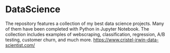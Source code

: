 # DataScience
The repository features a collection of my best data science projects. Many of them have been completed with Python in Jupyter Notebook. The collection includes examples of webscraping, classification, regression, A/B testing, customer churn, and much more.  https://www.cristel-irwin-data-scientist.com/
